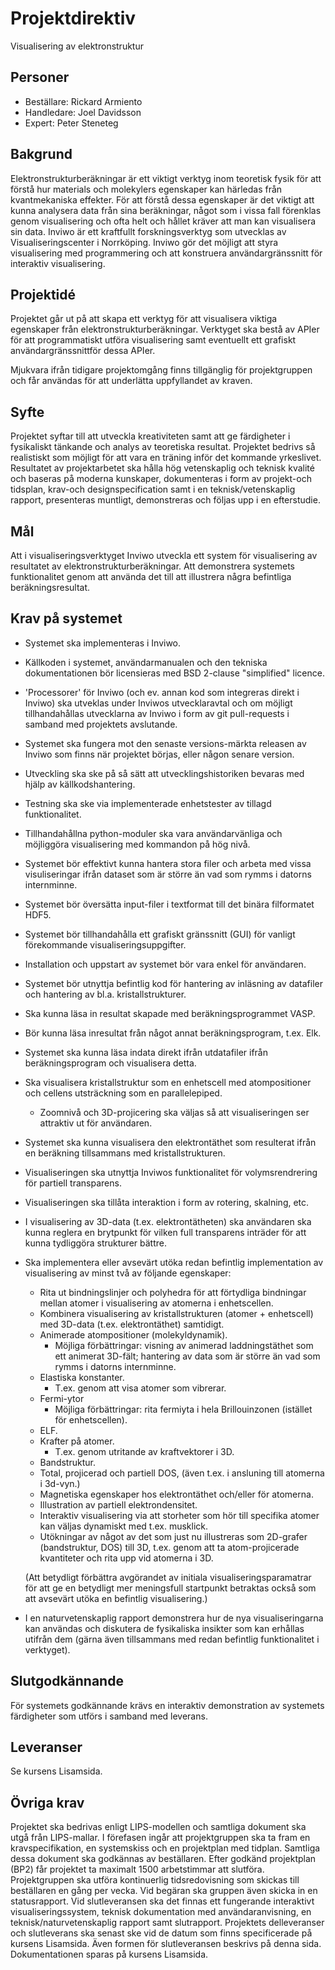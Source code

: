 # Projektdirektiv

Visualisering av elektronstruktur

## Personer
* Beställare: Rickard Armiento
* Handledare: Joel Davidsson
* Expert: Peter Steneteg

## Bakgrund
Elektronstrukturberäkningar är ett viktigt verktyg inom teoretisk fysik
för att förstå hur materials och molekylers egenskaper kan härledas från
kvantmekaniska effekter. För att förstå dessa egenskaper är det viktigt att
kunna analysera data från sina beräkningar, något som i vissa fall förenklas
genom visualisering och ofta helt och hållet kräver att man kan visualisera
sin data. Inviwo är ett kraftfullt forskningsverktyg som utvecklas av
Visualiseringscenter i Norrköping. Inviwo gör det möjligt att styra
visualisering med programmering och att konstruera användargränssnitt
för interaktiv visualisering.

## Projektidé
Projektet går ut på att skapa ett verktyg för att visualisera viktiga egenskaper
från elektronstrukturberäkningar. Verktyget ska bestå av APIer för att programmatiskt
utföra visualisering samt eventuellt ett grafiskt användargränssnittför dessa APIer.

Mjukvara ifrån tidigare projektomgång finns tillgänglig för projektgruppen och får
användas för att underlätta uppfyllandet av kraven.

## Syfte
Projektet syftar till att utveckla kreativiteten samt att ge färdigheter i
fysikaliskt tänkande och analys av teoretiska resultat. Projektet bedrivs
så realistiskt som möjligt för att vara en träning inför det kommande yrkeslivet.
Resultatet av projektarbetet ska hålla hög vetenskaplig och teknisk kvalité och
baseras på moderna kunskaper, dokumenteras i form av projekt-och tidsplan,
krav-och designspecification samt i en teknisk/vetenskaplig rapport,
presenteras muntligt, demonstreras och följas upp i en efterstudie.

## Mål
Att i visualiseringsverktyget Inviwo utveckla ett system för visualisering
av resultatet av elektronstrukturberäkningar. Att demonstrera systemets
funktionalitet genom att använda det till att illustrera några befintliga
beräkningsresultat.

## Krav på systemet
- Systemet ska implementeras i Inviwo.
- Källkoden i systemet, användarmanualen och den tekniska dokumentationen bör licensieras med BSD 2-clause "simplified" licence.
- 'Processorer' för Inviwo (och ev. annan kod som integreras direkt i Inviwo) ska utveklas under Inviwos utvecklaravtal och om möjligt tillhandahållas utvecklarna av Inviwo i form av git pull-requests i samband med projektets avslutande.
- Systemet ska fungera mot den senaste versions-märkta releasen av Inviwo som finns när projektet börjas, eller någon senare version.
- Utveckling ska ske på så sätt att utvecklingshistoriken bevaras med hjälp av källkodshantering.
- Testning ska ske via implementerade enhetstester av tillagd funktionalitet.
- Tillhandahållna python-moduler ska vara användarvänliga och möjliggöra visualisering med kommandon på hög nivå.
- Systemet bör effektivt kunna hantera stora filer och arbeta med vissa visuliseringar ifrån dataset som är större än vad som rymms i datorns internminne.
- Systemet bör översätta input-filer i textformat till det binära filformatet HDF5.
- Systemet bör tillhandahålla ett grafiskt gränssnitt (GUI) för vanligt förekommande visualiseringsuppgifter.
- Installation och uppstart av systemet bör vara enkel för användaren.
- Systemet bör utnyttja befintlig kod för hantering av inläsning av datafiler och hantering av bl.a. kristallstrukturer.
- Ska kunna läsa in resultat skapade med beräkningsprogrammet VASP.
- Bör kunna läsa inresultat från något annat beräkningsprogram, t.ex. Elk.
- Systemet ska kunna läsa indata direkt ifrån utdatafiler ifrån beräkningsprogram och visualisera detta.
- Ska visualisera kristallstruktur som en enhetscell med atompositioner och cellens utsträckning som en parallelepiped.
  - Zoomnivå och 3D-projicering ska väljas så att visualiseringen ser attraktiv ut för användaren.
- Systemet ska kunna visualisera den elektrontäthet som resulterat ifrån en beräkning tillsammans med kristallstrukturen.
- Visualiseringen ska utnyttja Inviwos funktionalitet för volymsrendrering för partiell transparens.
- Visualiseringen ska tillåta interaktion i form av rotering, skalning, etc.
- I visualisering av 3D-data (t.ex. elektrontätheten) ska användaren ska kunna reglera en brytpunkt för vilken full transparens inträder för att kunna tydliggöra strukturer bättre.
- Ska implementera eller avsevärt utöka redan befintlig implementation av visualisering av minst två av följande egenskaper:
  - Rita ut bindningslinjer och polyhedra för att förtydliga bindningar mellan atomer i visualisering av atomerna i enhetscellen.
  - Kombinera visualisering av kristallstrukturen (atomer + enhetscell) med 3D-data (t.ex. elektrontäthet) samtidigt.
  - Animerade atompositioner (molekyldynamik).
      - Möjliga förbättringar: visning av animerad laddningstäthet som ett animerat 3D-fält; hantering av data som är större än vad som rymms i datorns internminne.
  - Elastiska konstanter.
      - T.ex. genom att visa atomer som vibrerar. 
  - Fermi-ytor
       - Möjliga förbättringar: rita fermiyta i hela Brillouinzonen (istället för enhetscellen).
  - ELF.
  - Krafter på atomer.
       - T.ex. genom utritande av kraftvektorer i 3D.
  - Bandstruktur.
  - Total, projicerad och partiell DOS, (även t.ex. i ansluning till atomerna i 3d-vyn.)
  - Magnetiska egenskaper hos elektrontäthet och/eller för atomerna.
  - Illustration av partiell elektrondensitet.
  - Interaktiv visualisering via att storheter som hör till specifika atomer kan väljas dynamiskt med
    t.ex. musklick.  
  - Utökningar av något av det som just nu illustreras som 2D-grafer (bandstruktur, DOS) till 3D, t.ex. genom att ta atom-projicerade kvantiteter och rita upp vid atomerna i 3D. 
  
  (Att betydligt förbättra avgörandet av initiala visualiseringsparamatrar för att ge en betydligt mer meningsfull startpunkt betraktas också som att avsevärt utöka en befintlig visualisering.)
  
 - I en naturvetenskaplig rapport demonstrera hur de nya visualiseringarna kan användas och diskutera de fysikaliska insikter som kan erhållas utifrån dem (gärna även tillsammans med redan befintlig funktionalitet i verktyget).

## Slutgodkännande

För systemets godkännande krävs en interaktiv demonstration av systemets färdigheter som utförs
i samband med leverans.

## Leveranser
Se kursens Lisamsida.

## Övriga krav
Projektet ska bedrivas enligt LIPS-modellen och samtliga dokument ska utgå från LIPS-mallar.
I förefasen ingår att projektgruppen ska ta fram en kravspecifikation, en systemskiss och
en projektplan med tidplan. Samtliga dessa dokument ska godkännas av beställaren. Efter
godkänd projektplan (BP2) får projektet ta maximalt 1500 arbetstimmar att slutföra.
Projektgruppen ska utföra kontinuerlig tidsredovisning som skickas till beställaren en
gång per vecka. Vid begäran ska gruppen även skicka in en statusrapport. Vid slutleveransen
ska det finnas ett fungerande interaktivt visualiseringssystem, teknisk dokumentation med
användaranvisning, en teknisk/naturvetenskaplig rapport samt slutrapport. Projektets delleveranser
och slutleverans ska senast ske vid de datum som finns specificerade på kursens Lisamsida. Även
formen för slutleveransen beskrivs på denna sida. Dokumentationen sparas på kursens Lisamsida.
